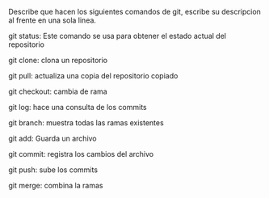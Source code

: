 Describe que hacen los siguientes comandos de git, escribe su descripcion al frente en una sola linea.

git status: Este comando se usa para obtener el estado actual del repositorio

git clone: clona un repositorio 

git pull: actualiza una copia del repositorio copiado

git checkout: cambia de rama 

git log: hace una consulta de los commits

git branch: muestra todas las ramas existentes 

git add: Guarda un archivo

git commit: registra los cambios del archivo

git push: sube los commits 

git merge: combina la ramas
